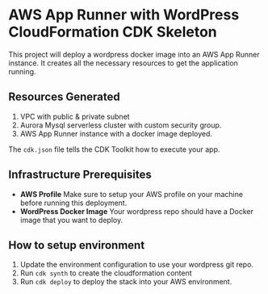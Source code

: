 # AWS App Runner with WordPress CloudFormation CDK Skeleton

This project will deploy a wordpress docker image into an AWS App Runner instance.
It creates all the necessary resources to get the application running.


## Resources Generated
1. VPC with public & private subnet
2. Aurora Mysql serverless cluster with custom security group.
3. AWS App Runner instance with a docker image deployed.

The `cdk.json` file tells the CDK Toolkit how to execute your app.

## Infrastructure Prerequisites
- **AWS Profile** Make sure to setup your AWS profile on your machine before running this deployment.
- **WordPress Docker Image** Your wordpress repo should have a Docker image that you want to deploy.

## How to setup environment

1. Update the environment configuration to use your wordpress git repo.
2. Run `cdk synth` to create the cloudformation content
3. Run `cdk deploy` to deploy the stack into your AWS environment.

